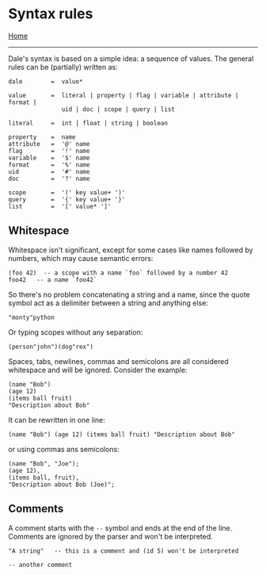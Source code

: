  # Syntax rules

[Home](../README.md)

---

Dale's syntax is based on a simple idea: a sequence of values. The general rules can be (partially) written as:

```
dale        =  value*

value       =  literal | property | flag | variable | attribute | format |
               uid | doc | scope | query | list

literal     =  int | float | string | boolean

property    =  name
attribute   =  '@' name
flag        =  '!' name
variable    =  '$' name
format      =  '%' name
uid         =  '#' name
doc         =  '?' name

scope       =  '(' key value+ ')'
query       =  '{' key value+ '}'
list        =  '[' value* ']'
```

## Whitespace

Whitespace isn't significant, except for some cases like names followed by numbers, which may cause semantic errors:

```
(foo 42)  -- a scope with a name `foo` followed by a number 42
foo42   -- a name `foo42`
```

So there's no problem concatenating a string and a name, since the quote symbol act as a delimiter between a string and anything else:

```
"monty"python
```

Or typing scopes without any separation:

```
(person"john")(dog"rex")
```

Spaces, tabs, newlines, commas and semicolons are all considered whitespace and will be ignored. Consider the example:

```
(name "Bob")
(age 12)
(items ball fruit)
"Description about Bob"
```

It can be rewritten in one line:

```
(name "Bob") (age 12) (items ball fruit) "Description about Bob"
```

or using commas ans semicolons:

```
(name "Bob", "Joe");
(age 12),
(items ball, fruit),
"Description about Bob (Joe)";
```


## Comments

A comment starts with the `--` symbol and ends at the end of the line. Comments are ignored by the parser and won't be interpreted.

```
"A string"   -- this is a comment and (id 5) won't be interpreted

-- another comment
```
